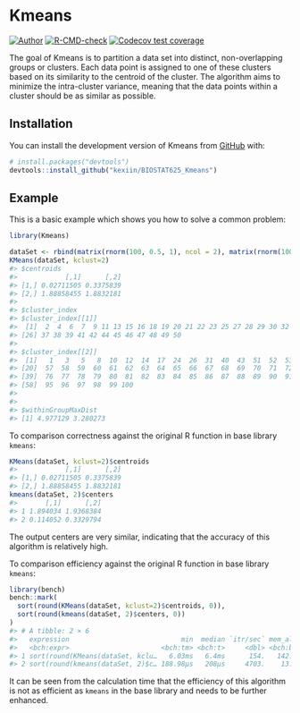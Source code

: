 
<!-- README.md is generated from README.Rmd. Please edit that file -->

# Kmeans

<!-- badges: start -->

[![Author](https://img.shields.io/badge/Author-KexinLi-red.svg "Author")](https://kexiin.gitee.io "Author")
[![R-CMD-check](https://github.com/kexiin/BIOSTAT625_Kmeans/actions/workflows/R-CMD-check.yaml/badge.svg)](https://github.com/kexiin/BIOSTAT625_Kmeans/actions/workflows/R-CMD-check.yaml)
[![Codecov test
coverage](https://codecov.io/gh/kexiin/BIOSTAT625_Kmeans/branch/main/graph/badge.svg)](https://app.codecov.io/gh/kexiin/BIOSTAT625_Kmeans?branch=main)
<!-- badges: end -->

The goal of Kmeans is to partition a data set into distinct,
non-overlapping groups or clusters. Each data point is assigned to one
of these clusters based on its similarity to the centroid of the
cluster. The algorithm aims to minimize the intra-cluster variance,
meaning that the data points within a cluster should be as similar as
possible.

## Installation

You can install the development version of Kmeans from
[GitHub](https://github.com/) with:

``` r
# install.packages("devtools")
devtools::install_github("kexiin/BIOSTAT625_Kmeans")
```

## Example

This is a basic example which shows you how to solve a common problem:

``` r
library(Kmeans)

dataSet <- rbind(matrix(rnorm(100, 0.5, 1), ncol = 2), matrix(rnorm(100, 2, 0.1), ncol = 2))
KMeans(dataSet, kclust=2)
#> $centroids
#>            [,1]      [,2]
#> [1,] 0.02711505 0.3375839
#> [2,] 1.88858455 1.8832181
#> 
#> $cluster_index
#> $cluster_index[[1]]
#>  [1]  2  4  6  7  9 11 13 15 16 18 19 20 21 22 23 25 27 28 29 30 32 33 34 35 36
#> [26] 37 38 39 41 42 44 45 46 47 48 49 50
#> 
#> $cluster_index[[2]]
#>  [1]   1   3   5   8  10  12  14  17  24  26  31  40  43  51  52  53  54  55  56
#> [20]  57  58  59  60  61  62  63  64  65  66  67  68  69  70  71  72  73  74  75
#> [39]  76  77  78  79  80  81  82  83  84  85  86  87  88  89  90  91  92  93  94
#> [58]  95  96  97  98  99 100
#> 
#> 
#> $withinGroupMaxDist
#> [1] 4.977129 3.280273
```

To comparison correctness against the original R function in base
library `kmeans`:

``` r
KMeans(dataSet, kclust=2)$centroids
#>            [,1]      [,2]
#> [1,] 0.02711505 0.3375839
#> [2,] 1.88858455 1.8832181
kmeans(dataSet, 2)$centers
#>       [,1]      [,2]
#> 1 1.894034 1.9368384
#> 2 0.114052 0.3329794
```

The output centers are very similar, indicating that the accuracy of
this algorithm is relatively high.

To comparison efficiency against the original R function in base library
`kmeans`:

``` r
library(bench)
bench::mark(
  sort(round(KMeans(dataSet, kclust=2)$centroids, 0)),
  sort(round(kmeans(dataSet, 2)$centers, 0))
)
#> # A tibble: 2 × 6
#>   expression                            min  median `itr/sec` mem_alloc `gc/sec`
#>   <bch:expr>                       <bch:tm> <bch:t>     <dbl> <bch:byt>    <dbl>
#> 1 sort(round(KMeans(dataSet, kclu…   6.03ms   6.4ms      154.   142.2KB     25.7
#> 2 sort(round(kmeans(dataSet, 2)$c… 188.98µs   208µs     4703.    13.3KB     16.8
```

It can be seen from the calculation time that the efficiency of this
algorithm is not as efficient as `kmeans` in the base library and needs
to be further enhanced.
